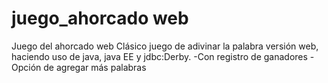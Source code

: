 # juego_ahorcado web
Juego del ahorcado web
Clásico juego de adivinar la palabra versión web, haciendo uso de java, java EE y jdbc:Derby.
  -Con registro de ganadores
  -Opción de agregar más palabras
  
